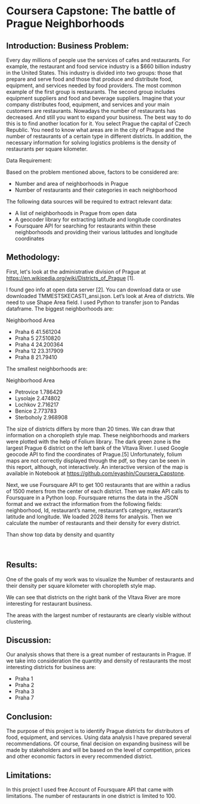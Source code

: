 # Coursera Capstone: The battle of Prague Neighborhoods
## Introduction: Business Problem:
Every day millions of people use the services of cafes and restaurants. For example, the restaurant and food service industry is a $660 billion industry in the United States. This industry is divided into two groups: those that prepare and serve food and those that produce and distribute food, equipment, and services needed by food providers. The most common example of the first group is restaurants. The second group includes equipment suppliers and food and beverage suppliers.
Imagine that your company distributes food, equipment, and services and your main customers are restaurants. Nowadays the number of restaurants has decreased. And still you want to expand your business. The best way to do this is to find another location for it.
You select Prague the capital of Czech Republic. You need to know what areas are in the city of Prague and the number of restaurants of a certain type in different districts. In addition, the necessary information for solving logistics problems is the density of restaurants per square kilometer.

Data Requirement:

Based on the problem mentioned above, factors to be considered are:
-	Number and area of neighborhoods in Prague 
-	Number of restaurants and their categories in each neighborhood

The following data sources will be required to extract relevant data:
-	A list of neighborhoods in Prague from open data
-	A geocoder library for extracting latitude and longitude coordinates
-	Foursquare API for searching for restaurants within these neighborhoods and providing their various latitudes and longitude coordinates

## Methodology:
First, let's look at the administrative division of Prague at https://en.wikipedia.org/wiki/Districts_of_Prague [1].

I found geo info at open data server [2]. You can download data or use downloaded TMMESTSKECASTI_ansi.json.
Let’s look at Area of districts. We need to use Shape Area field. I used Python to transfer json to Pandas dataframe. The biggest neighborhoods are:

Neighborhood       Area
-	Praha 6  41.561204
-	Praha 5  27.510820
-	Praha 4  24.200364
-	Praha 12  23.317909
-	Praha 8  21.79410

The smallest neighborhoods are:

Neighborhood      Area

-	Petrovice  1.786429
-	Lysolaje  2.474802
-	Lochkov  2.716217
-	Benice  2.773783
-	Sterboholy  2.968908

The size of districts differs by more than 20 times. We can draw that information on a choropleth style map. These neighborhoods and markers were plotted with the help of Folium library. The dark green zone is the largest Prague 6 district on the left bank of the Vltava River. I used Google geocode API to find the coordinates of Prague.[5]
Unfortunately, folium maps are not correctly displayed through the pdf, so they can be seen in this report, although, not interactively. An interactive version of the map is available in Notebook at https://github.com/eyashin/Coursera_Capstone.
 
Next, we use Foursquare API to get 100 restaurants that are within a radius of 1500 meters from the center of each district. Then we make API calls to Foursquare in a Python loop. Foursquare returns the data in the JSON format and we extract the information from the following fields: neighborhood, Id, restaurant’s name, restaurant’s category, restaurant’s latitude and longitude.
We loaded 2028 items for analysis.
Then we calculate the number of restaurants and their density for every district. 
 
Than show top data by density and quantity
 
 
## Results:
One of the goals of my work was to visualize the Number of restaurants and their density per square kilometer with choropleth style map. 
 
We can see that districts on the right bank of the Vltava River are more interesting for restaurant business.
 
The areas with the largest number of restaurants are clearly visible without clustering.

## Discussion:
Our analysis shows that there is a great number of restaurants in Prague. If we take into consideration the quantity and density of restaurants the most interesting districts for business are:
-	Praha 1
-	Praha 2
-	Praha 3
-	Praha 7

## Conclusion:
The purpose of this project is to identify Prague districts for distributors of food, equipment, and services. Using data analysis I have prepared several recommendations. Of course, final decision on expanding business will be made by stakeholders and will be based on the level of competition, prices and other economic factors in every recommended district.

## Limitations:
In this project I used free Account of Foursquare API that came with limitations. The number of restaurants in one district is limited to 100.
